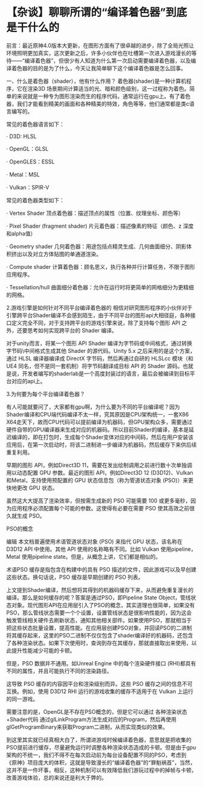 # 【杂谈】聊聊所谓的“编译着色器”到底是干什么的

前言：最近原神4.0版本大更新，在图形方面有了很卓越的进步，除了全局光照让环境照明更加真实，这次更新之后，许多小伙伴也在吐槽第一次进入游戏漫长的等待——“编译着色器”，但很少有人知道为什么第一次启动需要编译着色器，以及编译着色器的目的是为了什么，今天让我简单聊下这个编译着色器是怎么回事。





  

一、什么是着色器（shader），他有什么作用？
着色器(shader)是一种计算机程序，它在渲染3D 场景期间计算适当的光、暗和颜色级别，这一过程称为着色。简单的来说就是一种专为图形渲染而生的程序代码，通常运行在gpu上。有了着色器，我们才能看到精美的画面和各种精美的特效，角色等等，他们通常都是类c语言编写的。

常见的着色器语言如下：

· D3D: HLSL

· OpenGL：GLSL

· OpenGLES：ESSL

· Metal：MSL

· Vulkan：SPIR-V

     

常见的着色器类型如下：

· Vertex Shader 顶点着色器：描述顶点的属性（位置、纹理坐标、颜色等）

· Pixel Shader (fragment shader) 片元着色器：描述像素的特征（颜色、z 深度和alpha值）

· Geometry shader 几何着色器：用途包括点精灵生成、几何曲面细分、阴影体积挤出以及对立方体贴图的单通道渲染。

· Compute shader 计算着色器：顾名思义，执行各种并行计算任务，不限于图形应用程序。

· Tessellation/hull 曲面细分着色器：允许在运行时将更简单的网格细分为更精细的网格。

  


   
2.游戏引擎是如何针对不同平台编译着色器的
相信对研究图形程序的小伙伴对于引擎跨平台Shader编译不会感到陌生，由于不同平台的图形api大相径庭，各种接口定义完全不同，对于支持跨平台的游戏引擎来说，除了支持每个图形 API 之外，还要思考如何实现跨平台的 Shader 编译。

对于unity而言，将某一个图形 API Shader 编译为字节码或中间格式，通过转换字节码\中间格式生成其他 Shader 的源代码。Unity 5.x 之后采用的是这个方案，通过 HLSL 编译器编译成 DirectX 字节码，然后再通过自研的 HLSLcc 模块（和 UE4 同名，但不是同一套机制）将字节码翻译成目标 API 的 Shader 源码。也就是说，开发者编写的shaderlab是一个高度封装过的语言，最后会被编译到目标平台对应的api上。


  





3.为何要为每个平台编译着色器？
   

有人可能就要问了，大家都有gpu啊，为什么要为不同的平台编译呢？因为Shader编译和CPU端代码编译不太一样，究其原因是CPU架构统一，一套X86 X64走天下，故而CPU代码可以提前编译为机器码，但GPU架构众多，需要通过硬件自带的GPU编译器来生成对应的机器码。所以目前Shader的编译，基本是延迟编译的，即在打包时，生成每个Shader变体对应的中间码，然后在用户安装该应用后，在第一次启动时，将该二进制进一步编译为机器码，然后缓存下来供后续重复利用。

  

早期的图形 API，例如Direct3D 11，需要在发出绘制调用之前进行数十次单独调用以动态配置 GPU 参数。最近的图形 API，例如Direct3D 12 (D3D12)、Vulkan和Metal，支持使用预配置的 GPU 状态信息包（称为管道状态对象 (PSO)）来更快地更改 GPU 状态。

虽然这大大提高了渲染效率，但按需生成新的 PSO 可能需要 100 或更多毫秒，因为应用程序必须配置每个可能的参数。这使得有必要在需要 PSO 使其高效之前很久就生成 PSO。

   

PSO的概念

编辑
本文档普遍使用术语管道状态对象 (PSO) 来指代 GPU 状态，该名称在 D3D12 API 中使用。其他 API 使用的名称略有不同。比如 Vulkan 使用pipeline，Metal 使用pipeline state。但是，从概念上讲，它们都是相似的。

术语PSO 缓存是指包含在构建中的具有 PSO 描述的文件，因此游戏可以及早创建这些状态。换句话说，PSO 缓存是早期创建的 PSO 列表。



上文提到Shader编译，然后想将其得到的机器码缓存下来，从而避免重复漫长的编译。那么是如何缓存的呢？答案是通过PSO，即Pipeline State Object，管线状态对象。现代图形API在应用层引入了PSO的概念，其实道理也很简单，如果没有PSO，那么管线状态需要一个个设置，设置管线状态是很影响性能的，因为这会触发管线相关硬件去刷新状态，通知其他相关部件。如果使用PSO，那就相当于把这些状态批量设置，提高性能。在应用层创建PSO对象，并回读PSO的二进制将其缓存起来，这里的PSO二进制不仅仅包含了shader编译好的机器码，还包含了各种渲染状态。如果下次使用时，查询到存在其缓存，那就直接取出来使用，以此提升性能减少可能的卡顿。

但是，PSO 数据并不通用。如Unreal Engine 中的每个渲染硬件接口 (RHI)都具有不同的属性，并且可能执行不同的渲染路径。

这导致 PSO 缓存的内容因平台和渲染级别而异。这些 PSO 缓存之间的信息不可互换。例如，使用 D3D12 RHI 运行的游戏收集的缓存不适用于在 Vulkan 上运行的同一游戏。

需要注意的是，OpenGL是不存在PSO概念的，但是它可以通过 各种渲染状态+Shader代码 通过glLinkProgram方法生成对应的Program，然后再使用glGetProgramBinary来获取Program二进制，从而实现类似的效果。

  

到这里其实就已经真相大白了，所谓进游戏时候编译着色器，意思就是把收集的PSO提前进行缓存，尽量避免运行时调整各种渲染状态造成的卡顿。但是由于gpu架构的不统一，我们不得不在每次启动前为每台设备配置不同的PSO，考虑到《原神》项目庞大的体积，这就是导致漫长的“编译着色器”的“罪魁祸首”，当然，这并不是一件坏事，相反，这种机制可以有效降低我们游玩过程中的掉帧与卡顿，改善游戏体验，总的来说还是利大于弊的。



